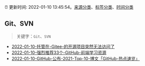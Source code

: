 :alarm_clock: 更新时间: 2022-01-10 13:45:54。[来源分类](../README.md)、[标签分类](../TAGS.md)、[时间分类](../TIMELINE.md)

## Git、SVN


> 关键字：`Git`、`SVN`



- [2022-01-10-托管在-Gitee-的开源项目突然无法访问了](https://www.v2ex.com/t/827403) 
- [2022-01-10-强烈推荐33个-GitHub-前端学习资源](https://toutiao.io/k/nr6ok91) 
- [2022-01-10-GitHub-公布-2021-Top-10-博文「GitHub-热点速览」](https://toutiao.io/k/82iiymn) 